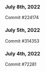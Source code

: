 ### July 8th, 2022

Commit #224174

### July 5th, 2022

Commit #314353


### July 4th, 2022

Commit #72281
